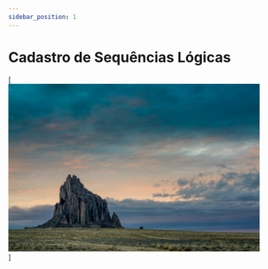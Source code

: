 ```yaml
---
sidebar_position: 1
---
```


# Cadastro de Sequências Lógicas

[![An old rock in the desert](../../../static/img/shiprock.jpg "Shiprock, New Mexico by Beau Rogers")]
